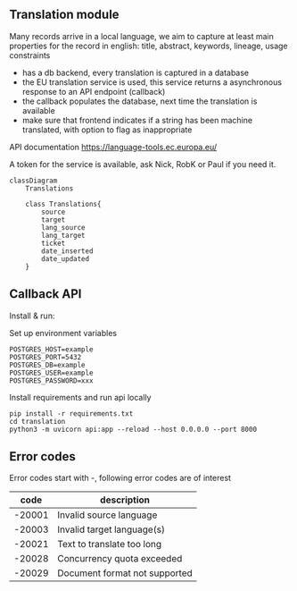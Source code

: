 ## Translation module

Many records arrive in a local language, we aim to capture at least main properties for the record in english: title, abstract, keywords, lineage, usage constraints

- has a db backend, every translation is captured in a database
- the EU translation service is used, this service returns a asynchronous response to an API endpoint (callback)
- the callback populates the database, next time the translation is available
- make sure that frontend indicates if a string has been machine translated, with option to flag as inappropriate

API documentation <https://language-tools.ec.europa.eu/>

A token for the service is available, ask Nick, RobK or Paul if you need it.

```mermaid
classDiagram
    Translations 
 
    class Translations{
        source
        target
        lang_source
        lang_target
        ticket
        date_inserted
        date_updated
    }

```

## Callback API

Install & run:

Set up environment variables

```
POSTGRES_HOST=example
POSTGRES_PORT=5432
POSTGRES_DB=example
POSTGRES_USER=example
POSTGRES_PASSWORD=xxx
```

Install requirements and run api locally
```
pip install -r requirements.txt
cd translation
python3 -m uvicorn api:app --reload --host 0.0.0.0 --port 8000
```


## Error codes

Error codes start with -, following error codes are of interest

| code   | description |
| ---    | --- | 
| -20001 | Invalid source language | 
| -20003 | Invalid target language(s) | 
| -20021 | Text to translate too long | 
| -20028 | Concurrency quota exceeded | 
| -20029 | Document format not supported | 

